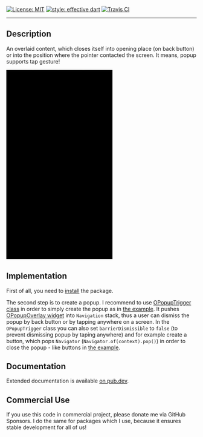 <a href="https://opensource.org/licenses/MIT"><img src="https://img.shields.io/badge/license-MIT-yellow.svg" alt="License: MIT"></a>
<a href="https://github.com/tenhobi/effective_dart"><img src="https://img.shields.io/badge/style-effective_dart-blue.svg" alt="style: effective dart"></a>
<a href="https://travis-ci.org/github/owczaro/o_popup"><img src="https://travis-ci.org/owczaro/o_popup.svg?branch=master" alt="Travis CI"></a>

---


## Description

An overlaid content, which closes itself into opening place (on back button)
or into the position where the pointer contacted the screen. It means, popup supports tap gesture!

<img src="https://raw.githubusercontent.com/owczaro/o_popup/master/example/o_popup_demo.gif" height="500">


## Implementation

First of all, you need to [install](https://pub.dev/packages/o_popup/install) the package.

The second step is to create a popup.
I recommend to use [OPopupTrigger class](https://pub.dev/documentation/o_popup/latest/o_popup/OPopupTrigger-class.html)
in order to simply create the popup as in [the example](https://pub.dev/packages/o_popup/example).
It pushes [OPopupOverlay widget](https://pub.dev/documentation/o_popup/latest/o_popup/OPopupOverlay-class.html)
into `Navigation` stack, thus a user can dismiss the popup by back button
or by tapping anywhere on a screen.
In the `OPopupTrigger` class you can also set `barrierDismissible`
to `false` (to prevent dismissing popup by taping anywhere)
and for example create a button,
which pops `Navigator` (`Navigator.of(context).pop()`)
in order to close the popup - like buttons in [the example](https://github.com/owczaro/o_popup/blob/master/example/lib/demo.dart).


## Documentation

Extended documentation is available [on pub.dev](https://pub.dev/documentation/o_popup/latest/o_popup/o_popup-library.html).


## Commercial Use

If you use this code in commercial project, please donate me via GitHub Sponsors. I do the same for packages which I use, because it ensures stable development for all of us!
